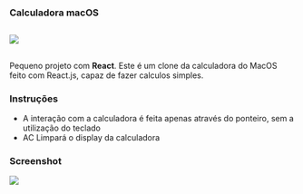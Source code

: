 ### Calculadora macOS 
##
<img src="https://cdn.discordapp.com/attachments/582288240565026828/1060405715468034158/calculator-outline-filled-removebg-preview.png"/>

##

Pequeno projeto com <strong>React</strong>. Este é um clone da calculadora do MacOS feito com React.js, capaz de fazer calculos simples.

### Instruções

<ul>
 <li>A interação com a calculadora é feita apenas através do ponteiro, sem a utilização do teclado</li>
 <li>AC Limpará o display da calculadora</li>
</ul>

### Screenshot

<img src="https://media.discordapp.net/attachments/582288240565026828/1060411000278483016/image.png"/>
